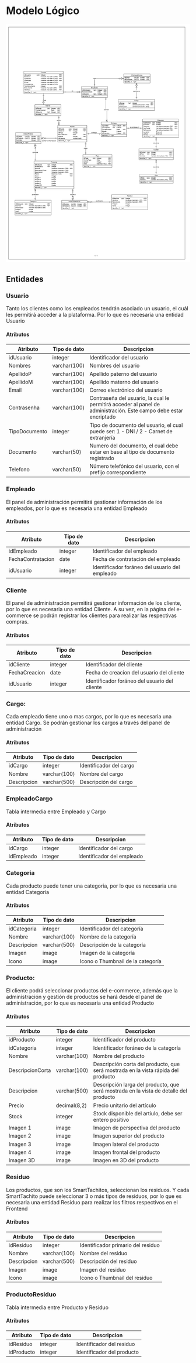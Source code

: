 # Modelo Lógico
![Modelo Conceptual](./ModeloLogico.jpg)

## Entidades

### Usuario
Tanto los clientes como los empleados tendrán asociado un usuario, el cuál les permitirá acceder a la plataforma. Por lo que es  necesaria una entidad Usuario
#### Atributos
| Atributo | Tipo de dato | Descripcion |
| -------- | ------------ | ----------- |
| idUsuario | integer | Identificador del usuario |
| Nombres | varchar(100) | Nombres del usuario |
| ApellidoP | varchar(100) | Apellido paterno del usuario |
| ApellidoM | varchar(100) | Apellido materno del usuario |
| Email | varchar(100) | Correo electrónico del usuario |
| Contrasenha | varchar(100) | Contraseña del usuario, la cual le permitirá acceder al panel de administración. Este campo debe estar encriptado |
|TipoDocumento | integer | Tipo de documento del usuario, el cual puede ser: 1 - DNI / 2 - Carnet de extranjería |
| Documento | varchar(50) | Numero del documento, el cual debe estar en base al tipo de documento registrado |
| Telefono | varchar(50) | Número telefónico del usuario, con el prefijo correspondiente |

### Empleado
El panel de administración permitirá gestionar información de los empleados, por lo que es necesaria una entidad Empleado
#### Atributos
| Atributo | Tipo de dato | Descripcion |
| -------- | ------------ | ----------- |
| idEmpleado | integer | Identificador del empleado |
| FechaContratacion | date | Fecha de contratación del empleado |
| idUsuario | integer | Identificador foráneo del usuario del empleado |

### Cliente
El panel de administración permitirá gestionar información de los cliente, por lo que es necesaria una entidad Cliente. A su vez, en la página del e-commerce se podrán registrar los clientes para realizar las respectivas compras.
#### Atributos
| Atributo | Tipo de dato | Descripcion |
| -------- | ------------ | ----------- |
| idCliente | integer | Identificador del cliente |
| FechaCreacion | date | Fecha de creacion del usuario del cliente |
| idUsuario | integer | Identificador foráneo del usuario del cliente |

### Cargo:
Cada empleado tiene uno o mas cargos, por lo que es necesaria una entidad Cargo. Se podrán gestionar los cargos a través del panel de administración
#### Atributos
| Atributo | Tipo de dato | Descripcion |
| -------- | ------------ | ----------- |
| idCargo | integer | Identificador del cargo |
| Nombre | varchar(100) | Nombre del cargo |
| Descripcion | varchar(500) | Descripción del cargo |

### EmpleadoCargo
Tabla intermedia entre Empleado y Cargo
#### Atributos
| Atributo | Tipo de dato | Descripcion |
| -------- | ------------ | ----------- |
| idCargo | integer | Identificador del cargo |
| idEmpleado | integer | Identificador del empleado |

### Categoria
Cada producto puede tener una categoria, por lo que es necesaria una entidad Categoria
#### Atributos
| Atributo | Tipo de dato | Descripcion |
| -------- | ------------ | ----------- |
| idCategoria | integer | Identificador del categoría |
| Nombre | varchar(100) | Nombre de la categoría |
| Descripcion | varchar(500) | Descripción de la categoría |
| Imagen | image | Imagen de la categoría |
| Icono | image | Icono o Thumbnail de la categoría |

### Producto:
El cliente podrá seleccionar productos del e-commerce, además que la administración y gestión de productos se hará desde el panel de administración, por lo que es necesaria una entidad Producto
#### Atributos
| Atributo | Tipo de dato | Descripcion |
| -------- | ------------ | ----------- |
| idProducto | integer | Identificador del producto |
| idCategoria | integer | Identificador foráneo de la categoría |
| Nombre | varchar(100) | Nombre del producto |
| DescripcionCorta | varchar(100) | Descripción corta del producto, que será mostrada en la vista rápida del producto |
| Descripcion | varchar(500) | Descripción larga del producto, que será mostrada en la vista de detalle del producto |
| Precio | decimal(8,2) | Precio unitario del artículo |
| Stock | integer | Stock disponible del artiulo, debe ser entero positivo |
| Imagen 1 | image | Imagen de perspectiva del producto |
| Imagen 2 | image | Imagen superior del producto |
| Imagen 3 | image | Imagen lateral del producto |
| Imagen 4 | image | Imagen frontal del producto |
| Imagen 3D | image | Imagen en 3D del producto |

### Residuo
Los productos, que son los SmartTachitos, seleccionan los residuos. Y cada SmartTachito puede seleccionar 3 o más tipos de residuos, por lo que es necesaria una entidad Residuo para realizar los filtros respectivos en el Frontend
#### Atributos
| Atributo | Tipo de dato | Descripcion |
| -------- | ------------ | ----------- |
| idResiduo | integer | Identificador primario del residuo |
| Nombre | varchar(100) | Nombre del residuo |
| Descripcion | varchar(500) | Descripción del residuo |
| Imagen | image | Imagen del residuo |
| Icono | image | Icono o Thumbnail del residuo |

### ProductoResiduo
Tabla intermedia entre Producto y Residuo
#### Atributos
| Atributo | Tipo de dato | Descripcion |
| -------- | ------------ | ----------- |
| idResiduo | integer | Identificador del residuo |
| idProducto | integer | Identificador del producto |